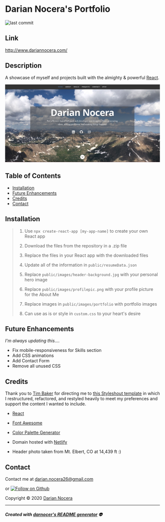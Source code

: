 # Darian Nocera's Portfolio

![last commit](https://img.shields.io/github/last-commit/darnocer/React-Portfolio?style=flat-square)

## Link

http://www.dariannocera.com/

## Description

A showcase of myself and projects built with the almighty & powerful [React](https://reactjs.org/).

![demo](/public/images/demo.png)

## Table of Contents

- [Installation](#installation)
- [Future Enhancements](#future-enhancements)
- [Credits](#Credits)
- [Contact](#Contact)

## Installation

> 1. Use `npx create-react-app [my-app-name]` to create your own React app
>
> 2. Download the files from the repository in a .zip file
>
> 3. Replace the files in your React app with the downloaded files
>
> 4. Update all of the information in `public/resumeData.json`
>
> 5. Replace `public/images/header-background.jpg` with your personal hero image
>
> 6. Replace `public/images/profilepic.png` with your profile picture for the About Me
>
> 7. Replace images in `public/images/portfolio` with portfolio images
>
> 8. Can use as is or style in `custom.css` to your heart's desire

## Future Enhancements

_I'm always updating this...._

- Fix mobile-responsiveness for Skills section
- Add CSS animations
- Add Contact Form
- Remove all unused CSS

## Credits

Thank you to [Tim Baker](https://github.com/tbakerx/react-resume-template) for directing me to [this Styleshout template](https://www.styleshout.com/free-templates/ceevee/) in which I restructured, refactored, and restyled heavily to meet my preferences and support the content I wanted to include.

- [React](https://reactjs.org/)
- [Font Awesome](https://fontawesome.com/)
- [Color Palette Generator](https://www.canva.com/colors/color-palette-generator/)
- Domain hosted with [Netlify](www.netlify.com)

- Header photo taken from Mt. Elbert, CO at 14,439 ft :)

## Contact

Contact me at [darian.nocera26@gmail.com](mailto:darian.nocera26@gmail.com)

or [![Follow on Github](https://img.shields.io/github/followers/darnocer?label=Follow&style=social)](http://www.github.com/darnocer)

Copyright © 2020 [Darian Nocera](http://www.github.com/darnocer)

---

##### _Created with [darnocer's README generator](https://github.com/darnocer/Node.js-and-ES6-README-Generator)_ 👽
